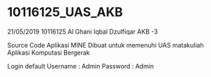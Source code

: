 # 10116125_UAS_AKB

21/05/2019
10116125
Al Ghani Iqbal Dzulfiqar
AKB -3

Source Code Aplikasi MINE
Dibuat untuk memenuhi UAS matakuliah Aplikasi Komputasi Bergerak

Login default
Username  : Admin
Password  : Admin

